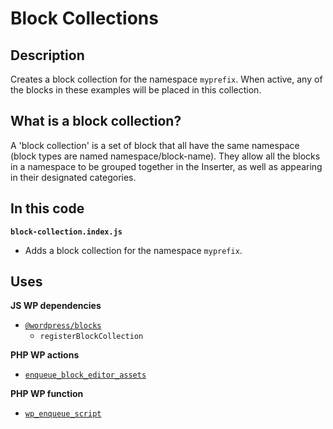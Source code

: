 # Block Collections

## Description

Creates a block collection for the namespace `myprefix`. When active, any of the blocks in these examples will be placed in this collection.

## What is a block collection?

A 'block collection' is a set of block that all have the same namespace (block types are named namespace/block-name). They allow all the blocks in a namespace to be grouped together in the Inserter, as well as appearing in their designated categories.

## In this code

**`block-collection.index.js`**

- Adds a block collection for the namespace `myprefix`.

## Uses

**JS WP dependencies**

- [`@wordpress/blocks`](https://developer.wordpress.org/block-editor/reference-guides/packages/packages-blocks/)
  - `registerBlockCollection`

**PHP WP actions**

- [`enqueue_block_editor_assets`](https://developer.wordpress.org/reference/hooks/enqueue_block_editor_assets/)

**PHP WP function**

- [`wp_enqueue_script`](https://developer.wordpress.org/reference/functions/wp_enqueue_script/)
